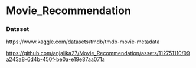 # Movie_Recommendation
<h3>Dataset</h3>
https://www.kaggle.com/datasets/tmdb/tmdb-movie-metadata


https://github.com/anjalika27/Movie_Recommendation/assets/112751110/99a243a8-6d4b-450f-be0a-e19e87aa071a

